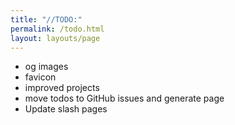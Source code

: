 ```yaml
---
title: "//TODO:"
permalink: /todo.html
layout: layouts/page
---
```


- og images
- favicon
- improved projects
- move todos to GitHub issues and generate page
- Update slash pages
